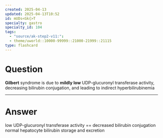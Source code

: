```yaml
---
created: 2025-04-13
updated: 2025-04-13T10:52
id: mUDs<Gk{>T
specialty: gastro
specialty_id: 104
tags:
  - "source/ak-step2-v11:": 
  - theme/uworld::10000-99999::21000-21999::21115
type: flashcard
---
```


# Question
**Gilbert** syndrome is due to **mildly low** UDP-glucuronyl transferase activity, decreasing bilirubin conjugation, and leading to indirect hyperbilirubinemia

---

# Answer
low UDP-glucuronyl transferase activity == decreased bilirubin conjugation normal hepatocyte bilirubin storage and excretion